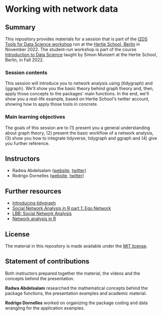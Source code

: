 # Working with network data


## Summary

This repository provides materials for a session that is part of the [I2DS Tools for Data Science workshop](https://github.com/intro-to-data-science-22-workshop) run at the [Hertie School, Berlin](https://www.hertie-school.org/en/) in November 2022. The student-run workshop is part of the course [Introduction to Data Science](https://github.com/intro-to-data-science-22) taught by Simon Munzert at the Hertie School, Berlin, in Fall 2022.

### Session contents

This session will introduce you to network analysis using {tidygraph} and {ggraph}. We'll show you the basic theory behind graph theory and, then, apply those concepts to the packages' main functions. In the end, we'll show you a real-life example, based on Hertie School's twitter account, showing how to apply those tools in concrete.

### Main learning objectives

The goals of this session are to (1) present you a general understanding about graph theory, (2) present the basic workflow of a network analysis, (3) show you how to integrate tidyverse, tidygraph and ggraph and (4) give you further reference.


## Instructors

- Radwa Abdelsalam ([website](http://github.com/Radwa-Radwan/), [twitter](https://twitter.com/radwaash7))
- Rodrigo Dornelles ([website](http://github.com/rfdornelles), [twitter](https://twitter.com/rfdornelles))

## Further resources

- [Introducing tidygraph](https://www.data-imaginist.com/2017/introducing-tidygraph/)
- [Social Network Analysis in R part 1: Ego Network](https://medium.com/analytics-vidhya/social-network-analysis-in-r-part-1-ego-network-ab6b0d23ebc8)
- [LBB: Social Network Analysis](https://rpubs.com/TeraPutera/social_network_analysis)
- [Network analysis in R](https://dgarcia-eu.github.io/SocialDataScience/5_SocialNetworkPhenomena/057_Tidygraph2/tidygraph2.html)

## License

The material in this repository is made available under the [MIT license](http://opensource.org/licenses/mit-license.php). 

## Statement of contributions

Both instructors prepared together the material, the videos and the concepts behind the presentation.

**Radwa Abdelsalam** researched the mathematical concepts behind the package functions, the presentation examples and academic material.

**Rodrigo Dornelles** worked on organizing the package coding and data wrangling for the application examples.
